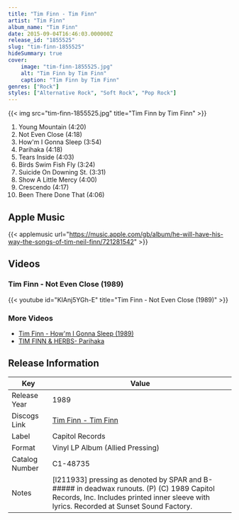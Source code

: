 ```yaml
---
title: "Tim Finn - Tim Finn"
artist: "Tim Finn"
album_name: "Tim Finn"
date: 2015-09-04T16:46:03.000000Z
release_id: "1855525"
slug: "tim-finn-1855525"
hideSummary: true
cover:
    image: "tim-finn-1855525.jpg"
    alt: "Tim Finn by Tim Finn"
    caption: "Tim Finn by Tim Finn"
genres: ["Rock"]
styles: ["Alternative Rock", "Soft Rock", "Pop Rock"]
---
```


{{< img src="tim-finn-1855525.jpg" title="Tim Finn by Tim Finn" >}}

<!-- section break -->

1. Young Mountain (4:20)
2. Not Even Close (4:18)
3. How'm I Gonna Sleep (3:54)
4. Parihaka (4:18)
5. Tears Inside (4:03)
6. Birds Swim Fish Fly (3:24)
7. Suicide On Downing St. (3:31)
8. Show A Little Mercy (4:00)
9. Crescendo (4:17)
10. Been There Done That (4:06)

<!-- section break -->




## Apple Music
{{< applemusic url="https://music.apple.com/gb/album/he-will-have-his-way-the-songs-of-tim-neil-finn/721281542" >}}





## Videos
### Tim Finn - Not Even Close (1989)
{{< youtube id="KIAnj5YGh-E" title="Tim Finn - Not Even Close (1989)" >}}<br>

### More Videos

- [Tim Finn - How'm I Gonna Sleep (1989)](https://www.youtube.com/watch?v=ukUHtVVqQ8k)
- [TIM FINN & HERBS- Parihaka](https://www.youtube.com/watch?v=hLm0MFEIBLc)


## Release Information
|  Key           | Value                                                |
| ---------------| ---------------------------------------------------- |
| Release Year   | 1989                                   |
| Discogs Link   | [Tim Finn - Tim Finn](https://www.discogs.com/release/1855525-Tim-Finn-Tim-Finn) |
| Label          | Capitol Records |
| Format         | Vinyl LP Album (Allied Pressing) |
| Catalog Number | C1-48735 |
| Notes | [l211933] pressing as denoted by SPAR and B-##### in deadwax runouts.  (P) (C) 1989 Capitol Records, Inc.  Includes printed inner sleeve with lyrics.  Recorded at Sunset Sound Factory. |